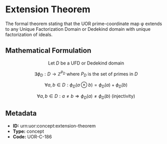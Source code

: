 # Extension Theorem

The formal theorem stating that the UOR prime-coordinate map φ extends to any Unique Factorization Domain or Dedekind domain with unique factorization of ideals.

## Mathematical Formulation

$$
\text{Let } D \text{ be a UFD or Dedekind domain}
$$

$$
\exists \phi_D: D \to \mathbb{Z}^{P_D} \text{ where } P_D \text{ is the set of primes in } D
$$

$$
\forall a,b \in D: \phi_D(a \otimes b) = \phi_D(a) + \phi_D(b)
$$

$$
\forall a,b \in D: a \neq b \Rightarrow \phi_D(a) \neq \phi_D(b) \text{ (injectivity)}
$$

## Metadata

- **ID:** urn:uor:concept:extension-theorem
- **Type:** concept
- **Code:** UOR-C-186
